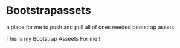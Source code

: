 # Bootstrapassets
a place for me to push and pull all of ones needed bootstrap assets


This is my Bootstrap Asseets For me !  